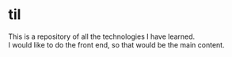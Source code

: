 # til

This is a repository of all the technologies I have learned.  
I would like to do the front end, so that would be the main content.
